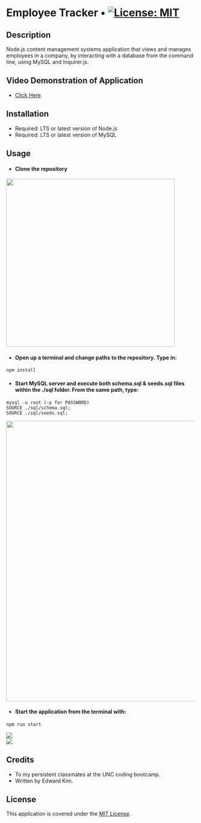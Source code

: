 # Employee Tracker • [![License: MIT](https://img.shields.io/badge/License-MIT-yellow.svg)](https://opensource.org/licenses/MIT)

## Description
Node.js content management systems application that views and manages employees in a company, by interacting with a database from the command line, using MySQL and Inquirer.js. 
## Video Demonstration of Application
* [Click Here](https://github.com/eddyK15501/employee-tracker/issues/2#issue-1866199401)
## Installation
* Required: LTS or latest version of Node.js
* Required: LTS or latest version of MySQL
## Usage
* #### Clone the repository

<img width="450px" src="https://user-images.githubusercontent.com/88423414/262820005-d9343b70-19b8-4a5f-b5e7-d838230ac3c1.png" />

* #### Open up a terminal and change paths to the repository. Type in:

```
npm install
```

* #### Start MySQL server and execute both schema.sql & seeds.sql files within the ./sql folder. From the same path, type:

```
mysql -u root (-p for PASSWORD)
SOURCE ./sql/schema.sql;
SOURCE ./sql/seeds.sql;
```

<img width="750px" src="https://user-images.githubusercontent.com/88423414/262821763-c4e950e8-fc45-41e4-8571-667b007b95b4.png" />

* #### Start the application from the terminal with:

```
npm run start
```

<img src="https://user-images.githubusercontent.com/88423414/262821398-83be2356-8c5b-4da4-bfed-3abb97c1af13.png" />

<br>

<img src="https://user-images.githubusercontent.com/88423414/262821439-783e16ce-a785-488e-9808-333ff8d9e4b7.png" />

## Credits
* To my persistent classmates at the UNC coding bootcamp.
* Written by Edward Kim.

## License
This application is covered under the [MIT License](./LICENSE).